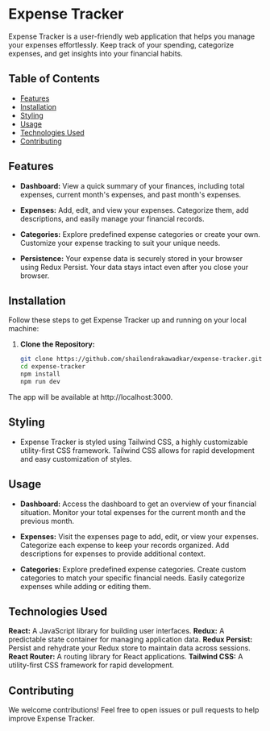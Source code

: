 # Expense Tracker
Expense Tracker is a user-friendly web application that helps you manage your expenses effortlessly. Keep track of your spending, categorize expenses, and get insights into your financial habits.

## Table of Contents

- [Features](#features)
- [Installation](#installation)
- [Styling](#styling)
- [Usage](#usage)
- [Technologies Used](#technologies-used)
- [Contributing](#contributing)

## Features

- **Dashboard:** View a quick summary of your finances, including total expenses, current month's expenses, and past month's expenses.

- **Expenses:** Add, edit, and view your expenses. Categorize them, add descriptions, and easily manage your financial records.

- **Categories:** Explore predefined expense categories or create your own. Customize your expense tracking to suit your unique needs.

- **Persistence:** Your expense data is securely stored in your browser using Redux Persist. Your data stays intact even after you close your browser.

## Installation

Follow these steps to get Expense Tracker up and running on your local machine:

1. **Clone the Repository:**

   ```bash
   git clone https://github.com/shailendrakawadkar/expense-tracker.git
   cd expense-tracker
   npm install
   npm run dev

The app will be available at http://localhost:3000.

## Styling
- Expense Tracker is styled using Tailwind CSS, a highly customizable utility-first CSS framework. Tailwind CSS allows for rapid development and easy customization of styles.

## Usage
- **Dashboard:** Access the dashboard to get an overview of your financial situation. Monitor your total expenses for the current month and the previous month.

- **Expenses:** Visit the expenses page to add, edit, or view your expenses. Categorize each expense to keep your records organized. Add descriptions for expenses to provide additional context.

- **Categories:** Explore predefined expense categories. Create custom categories to match your specific financial needs. Easily categorize expenses while adding or editing them.

## Technologies Used
**React:** A JavaScript library for building user interfaces.
**Redux:** A predictable state container for managing application data.
**Redux Persist:** Persist and rehydrate your Redux store to maintain data across sessions.
**React Router:** A routing library for React applications.
**Tailwind CSS:** A utility-first CSS framework for rapid development.

## Contributing
We welcome contributions! Feel free to open issues or pull requests to help improve Expense Tracker.